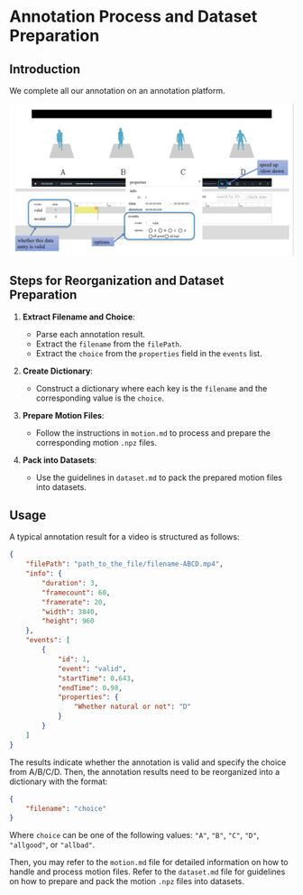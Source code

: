 # Annotation Process and Dataset Preparation

## Introduction

We complete all our annotation on an annotation platform.

![Annotation platform](annotation.png)

## Steps for Reorganization and Dataset Preparation

1. **Extract Filename and Choice**:
   - Parse each annotation result.
   - Extract the `filename` from the `filePath`.
   - Extract the `choice` from the `properties` field in the `events` list.

2. **Create Dictionary**:
   - Construct a dictionary where each key is the `filename` and the corresponding value is the `choice`.

3. **Prepare Motion Files**:
   - Follow the instructions in `motion.md` to process and prepare the corresponding motion `.npz` files.

4. **Pack into Datasets**:
   - Use the guidelines in `dataset.md` to pack the prepared motion files into datasets.

## Usage

A typical annotation result for a video is structured as follows:

```json
{
    "filePath": "path_to_the_file/filename-ABCD.mp4",
    "info": {
        "duration": 3,
        "framecount": 60,
        "framerate": 20,
        "width": 3840,
        "height": 960
    },
    "events": [
        {
            "id": 1,
            "event": "valid",
            "startTime": 0.643,
            "endTime": 0.98,
            "properties": {
                "Whether natural or not": "D"
            }
        }
    ]
}
```

The results indicate whether the annotation is valid and specify the choice from A/B/C/D. Then, the annotation results need to be reorganized into a dictionary with the format:

```json
{
    "filename": "choice"
}
```

Where `choice` can be one of the following values: `"A"`, `"B"`, `"C"`, `"D"`, `"allgood"`, or `"allbad"`.


Then, you may refer to the `motion.md` file for detailed information on how to handle and process motion files. Refer to the `dataset.md` file for guidelines on how to prepare and pack the motion `.npz` files into datasets.
